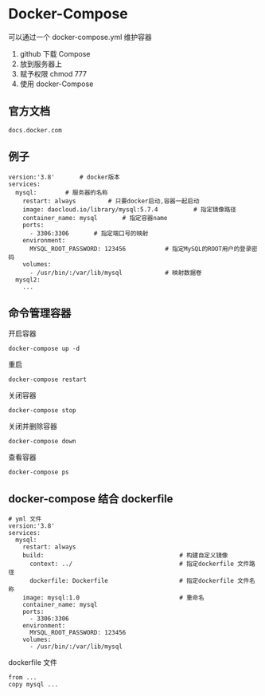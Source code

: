 # Docker-Compose

可以通过一个 docker-compose.yml 维护容器

1. github 下载 Compose
2.  放到服务器上
3. 赋予权限 chmod 777 <name>
4. 使用 docker-Compose

## 官方文档

```
docs.docker.com
```

## 例子

```
version:'3.8'		# docker版本
services:
  mysql:		# 服务器的名称
    restart: always			# 只要docker启动,容器一起启动
    image: daocloud.io/library/mysql:5.7.4			# 指定镜像路径
    container_name: mysql		# 指定容器name
    ports:
      - 3306:3306		# 指定端口号的映射
    environment:
      MYSQL_ROOT_PASSWORD: 123456			# 指定MySQL的ROOT用户的登录密码
    volumes:
      - /usr/bin/:/var/lib/mysql			# 映射数据卷
  mysql2:
  	...

```

## 命令管理容器

开启容器

```
docker-compose up -d
```

重启

```
docker-compose restart
```

关闭容器

```
docker-compose stop
```

关闭并删除容器

```
docker-compose down
```

查看容器

```
docker-compose ps
```

## docker-compose 结合 dockerfile

```
# yml 文件
version:'3.8'		
services:
  mysql:		
    restart: always		
    build:										# 构建自定义镜像
      context: ../								# 指定dockerfile 文件路径
      dockerfile: Dockerfile					# 指定dockerfile 文件名称
    image: mysql:1.0							# 重命名
    container_name: mysql		
    ports:
      - 3306:3306		
    environment:
      MYSQL_ROOT_PASSWORD: 123456			
    volumes:
      - /usr/bin/:/var/lib/mysql			
```

dockerfile 文件

```
from ...
copy mysql ...
```

